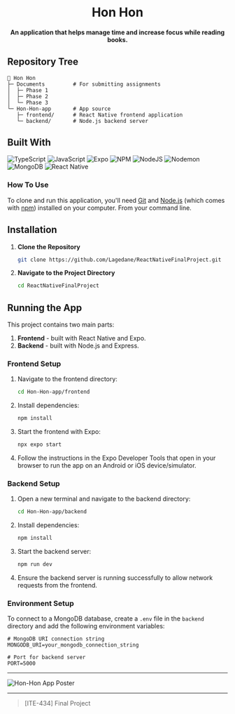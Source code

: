 
<h1 align="center">
  <br>
  Hon Hon
  <br>
</h1>

<h4 align="center">An application that helps manage time and increase focus while reading books.</h4>

## Repository Tree
```
🐶 Hon Hon
├─ Documents         # For submitting assignments
│  ├─ Phase 1
│  ├─ Phase 2
│  └─ Phase 3
└─ Hon-Hon-app       # App source
   ├─ frontend/      # React Native frontend application
   └─ backend/       # Node.js backend server
```
## Built With

![TypeScript](https://img.shields.io/badge/typescript-%23007ACC.svg?style=for-the-badge&logo=typescript&logoColor=white) ![JavaScript](https://img.shields.io/badge/javascript-%23323330.svg?style=for-the-badge&logo=javascript&logoColor=%23F7DF1E) ![Expo](https://img.shields.io/badge/expo-1C1E24?style=for-the-badge&logo=expo&logoColor=#D04A37) ![NPM](https://img.shields.io/badge/NPM-%23CB3837.svg?style=for-the-badge&logo=npm&logoColor=white) ![NodeJS](https://img.shields.io/badge/node.js-6DA55F?style=for-the-badge&logo=node.js&logoColor=white) ![Nodemon](https://img.shields.io/badge/NODEMON-%23323330.svg?style=for-the-badge&logo=nodemon&logoColor=%BBDEAD) ![MongoDB](https://img.shields.io/badge/MongoDB-%234ea94b.svg?style=for-the-badge&logo=mongodb&logoColor=white) ![React Native](https://img.shields.io/badge/react_native-%2320232a.svg?style=for-the-badge&logo=react&logoColor=%2361DAFB)

### How To Use
To clone and run this application, you'll need [Git](https://git-scm.com) and [Node.js](https://nodejs.org/en/download/) (which comes with [npm](http://npmjs.com)) installed on your computer. From your command line.

## Installation

1. **Clone the Repository**
    ```bash
    git clone https://github.com/Lagedane/ReactNativeFinalProject.git
    ```
   
2. **Navigate to the Project Directory**
    ```bash
    cd ReactNativeFinalProject
    ```

## Running the App

This project contains two main parts:
1. **Frontend** - built with React Native and Expo.
2. **Backend** - built with Node.js and Express.

### Frontend Setup

1. Navigate to the frontend directory:
    ```bash
    cd Hon-Hon-app/frontend
    ```

2. Install dependencies:
    ```bash
    npm install
    ```

3. Start the frontend with Expo:
    ```bash
    npx expo start
    ```

4. Follow the instructions in the Expo Developer Tools that open in your browser to run the app on an Android or iOS device/simulator.

### Backend Setup

1. Open a new terminal and navigate to the backend directory:
    ```bash
    cd Hon-Hon-app/backend
    ```

2. Install dependencies:
    ```bash
    npm install
    ```

3. Start the backend server:
    ```bash
    npm run dev
    ```

4. Ensure the backend server is running successfully to allow network requests from the frontend.

### Environment Setup

To connect to a MongoDB database, create a `.env` file in the `backend` directory and add the following environment variables:

```plaintext
# MongoDB URI connection string
MONGODB_URI=your_mongodb_connection_string

# Port for backend server
PORT=5000
```
---

![Hon-Hon App Poster](https://cdn.discordapp.com/attachments/1263092609904152639/1300153358811922462/Hon_Hon_Poster.png?ex=671fcdac&is=671e7c2c&hm=7e72e0f096f3b8e44ea43d33d0f5766af231401a419ba6e5167fa334b8f1b08f&)

---
> [ITE-434] Final Project &nbsp;&nbsp;
